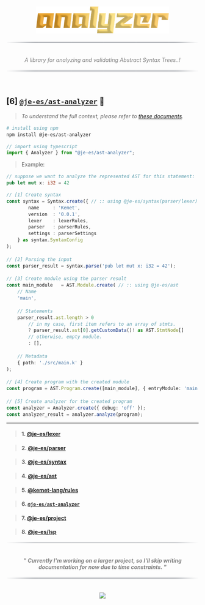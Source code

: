 <!----------------------------------- BEG ----------------------------------->
<br>
<div align="center">
    <p>
        <img src="./assets/img/logo.png" alt="ast-analyzer" height="70" />
    </p>
</div>

<div align="center">
    <img src="./assets/img/line.png" alt="line" style="display: block; margin-top:20px;margin-bottom:20px;width:500px;"/>
</div>

<p align="center" style="font-style:italic; color:gray;">
    <br>
    A library for analyzing and validating Abstract Syntax Trees..!
    <br>
</p>

<div align="center">
    <img src="./assets/img/line.png" alt="line" style="display: block; margin-top:20px;margin-bottom:20px;width:500px;"/>
</div>
<br>

<!--------------------------------------------------------------------------->



<!----------------------------------- HMM ----------------------------------->

## [6] [`@je-es/ast-analyzer`](https://github.com/je-es/ast-analyzer) 🚀

> _To understand the full context, please refer to [these documents](https://github.com/kemet-lang/.github/blob/main/profile/roadmap/MVP.md)._

```bash
# install using npm
npm install @je-es/ast-analyzer
```

```ts
// import using typescript
import { Analyzer } from "@je-es/ast-analyzer";
```


> Example:

```rust
// suppose we want to analyze the represented AST for this statement:
pub let mut x: i32 = 42
```

```ts
// [1] Create syntax
const syntax = Syntax.create({ // :: using @je-es/syntax(parser/lexer)
        name     : 'Kemet',
        version  : '0.0.1',
        lexer    : lexerRules,
        parser   : parserRules,
        settings : parserSettings
    } as syntax.SyntaxConfig
);

// [2] Parsing the input
const parser_result = syntax.parse('pub let mut x: i32 = 42');

// [3] Create module using the parser result
const main_module   = AST.Module.create( // :: using @je-es/ast
    // Name
    'main',

    // Statements
    parser_result.ast.length > 0
        // in my case, first item refers to an array of stmts.
        ? parser_result.ast[0].getCustomData()! as AST.StmtNode[]
        // otherwise, empty module.
        : [],

    // Metadata
    { path: './src/main.k' }
);

// [4] Create program with the created module
const program = AST.Program.create([main_module], { entryModule: 'main', path: './' });

// [5] Create analyzer for the created program
const analyzer = Analyzer.create({ debug: 'off' });
const analyzer_result = analyzer.analyze(program);
```


---


> #### 1. [@je-es/lexer](https://github.com/je-es/lexer)

> #### 2. [@je-es/parser](https://github.com/je-es/parser)

> #### 3. [@je-es/syntax](https://github.com/je-es/syntax)

> #### 4. [@je-es/ast](https://github.com/je-es/ast)

> #### 5. [@kemet-lang/rules](https://github.com/kemet-lang/rules)

> #### 6. [`@je-es/ast-analyzer`](https://github.com/je-es/ast-analyzer)

> #### 7. [@je-es/project](https://github.com/je-es/project)

> #### 8. [@je-es/lsp](https://github.com/je-es/lsp)

<div align="center">
    <img src="./assets/img/line.png" alt="line" style="display: block; margin-top:20px;margin-bottom:20px;width:500px;"/>
</div>

<p align="center">
    <b>
        <br>
        <i style="color: gray;">"
        Currently I'm working on a larger project, so I'll skip writing documentation for now due to time constraints.
        "</i>
        <br>
    </b>
</p>

<div align="center">
    <img src="./assets/img/line.png" alt="line" style="display: block; margin-top:20px;margin-bottom:20px;width:500px;"/>
</div>

<!--------------------------------------------------------------------------->



<!----------------------------------- END ----------------------------------->

<br>
<div align="center">
    <a href="https://github.com/maysara-elshewehy">
        <img src="https://img.shields.io/badge/by-Maysara-blue"/>
    </a>
</div>

<!-------------------------------------------------------------------------->